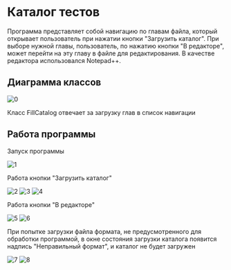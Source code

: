 # Каталог тестов
Программа представляет собой навигацию по главам файла, который открывает пользователь при нажатии кнопки "Загрузить каталог". При выборе нужной главы, пользователь, по нажатию кнопки "В редакторе", может перейти на эту главу в файле для редактирования. В качестве редактора использовался Notepad++.
## Диаграмма классов

![0](https://user-images.githubusercontent.com/85245803/122384833-c0a31000-cf74-11eb-8079-356ef5180264.png)

Класс FillCatalog отвечает за загрузку глав в список навигации

## Работа программы
Запуск программы

![1](https://user-images.githubusercontent.com/85245803/122384964-e6301980-cf74-11eb-93f3-b3f5ff146bf2.png)

Работа кнопки "Загрузить каталог"

![2](https://user-images.githubusercontent.com/85245803/122385011-f3e59f00-cf74-11eb-9829-f61de2345a03.png)
![3](https://user-images.githubusercontent.com/85245803/122385029-fa741680-cf74-11eb-8e67-386aabb71395.png)
![4](https://user-images.githubusercontent.com/85245803/122385037-fc3dda00-cf74-11eb-8bfe-c66c413b32c3.png)

Работа кнопки "В редакторе"

![5](https://user-images.githubusercontent.com/85245803/122385125-14155e00-cf75-11eb-8298-edc02579fa0c.png)
![6](https://user-images.githubusercontent.com/85245803/122386478-98b4ac00-cf76-11eb-829b-8dbcbb998aba.png)

При попытке загрузки файла формата, не предусмотренного для обработки программой, в окне состояния загрузки каталога появится надпись "Неправильный формат", и каталог не будет загружен

![7](https://user-images.githubusercontent.com/85245803/122386135-3cea2300-cf76-11eb-93bd-5441e168e1ba.png)
![8](https://user-images.githubusercontent.com/85245803/122386139-3eb3e680-cf76-11eb-8be8-8876365b5190.png)
